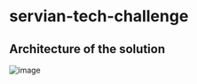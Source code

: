 # servian-tech-challenge

## Architecture of the solution

![image](https://user-images.githubusercontent.com/26404622/172978863-251455c7-671f-4504-9a98-f8f5bbad8298.png)
